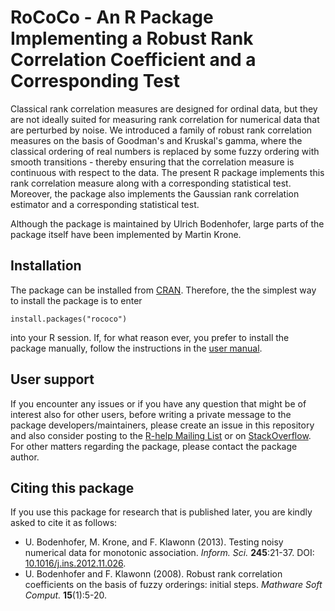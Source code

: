 # RoCoCo - An R Package Implementing a Robust Rank Correlation Coefficient and a Corresponding Test

Classical rank correlation measures are designed for ordinal data, but they are not ideally suited for measuring rank correlation for numerical data that are perturbed by noise. We introduced a family of robust rank correlation measures on the basis of Goodman's and Kruskal's gamma, where the classical ordering of real numbers is replaced by some fuzzy ordering with smooth transitions - thereby ensuring that the correlation measure is continuous with respect to the data. The present R package implements this rank correlation measure along with a corresponding statistical test. Moreover, the package also implements the Gaussian rank correlation estimator and a corresponding statistical test.

Although the package is maintained by Ulrich Bodenhofer, large parts of the
package itself have been implemented by Martin Krone.

## Installation

The package can be installed from
[CRAN](https://CRAN.R-project.org/package=rococo). Therefore, the the simplest way to install the package is to enter
```
install.packages("rococo")
```
into your R session. If, for what reason ever, you prefer to install the package manually, follow the instructions in the [user manual](https://cran.r-project.org/package=rococo/vignettes/rococo.pdf).

## User support

If you encounter any issues or if you have any question that might be of interest also for other users, before writing a private message to the package developers/maintainers, please create an issue in this repository and also consider posting to the [R-help Mailing List](https://stat.ethz.ch/mailman/listinfo/r-help) or on [StackOverflow](https://stackoverflow.com/). For other matters regarding the package, please contact the package author.

## Citing this package

If you use this package for research that is published later, you are kindly asked to cite it as follows:

- U. Bodenhofer, M. Krone, and F. Klawonn (2013). Testing noisy numerical data for monotonic association. *Inform. Sci.* **245**:21-37. DOI: [10.1016/j.ins.2012.11.026](http://doi.org/10.1016/j.ins.2012.11.026).
- U. Bodenhofer and F. Klawonn (2008). Robust rank correlation coefficients on the basis of fuzzy orderings: initial steps. *Mathware Soft Comput.* **15**(1):5-20.

